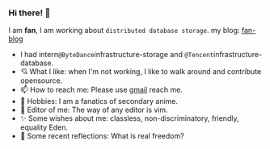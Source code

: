 ### Hi there! 👋

<!--
**fansehep/fansehep** is a ✨ _special_ ✨ repository because its `README.md` (this file) appears on your GitHub profile.

Here are some ideas to get you started:

- 🔭 I’m currently working on ...
- 🌱 I’m currently learning ...
- 👯 I’m looking to collaborate on ...
- 🤔 I’m looking for help with ...
- 💬 Ask me about ...
- 📫 How to reach me: ...
- 😄 Pronouns: ...
- ⚡ Fun fact: ...
-->

I am **fan**, I am working about `distributed database storage`. my blog: [fan-blog](https://yang-fanspersonal-organization.gitbook.io/blog/2023-nian-de-hao-yun)
- I had intern`@ByteDance`infrastructure-storage and `@Tencent`infrastructure-database.
- 💘 What I like: when I'm not working, I like to walk around and contribute opensource.
- 📫 How to reach me: Please use [gmail](yfan3763@gmail.com) reach me.
- 💌 Hobbies: I am a fanatics of secondary anime.
- 🤯️ Editor of me: The way of any editor is vim.
- ✨ Some wishes about me: classless, non-discriminatory, friendly, equality Eden.
- 🗻 Some recent reflections: What is real freedom?
